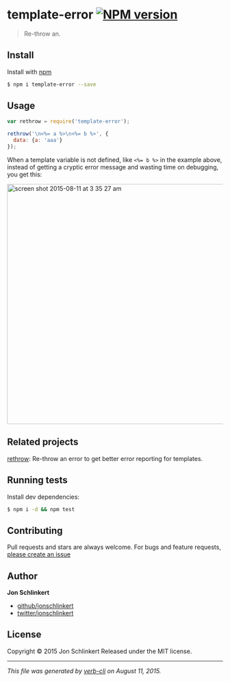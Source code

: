 # template-error [![NPM version](https://badge.fury.io/js/template-error.svg)](http://badge.fury.io/js/template-error)

> Re-throw an.

## Install

Install with [npm](https://www.npmjs.com/)

```sh
$ npm i template-error --save
```

## Usage

```js
var rethrow = require('template-error');

rethrow('\n<%= a %>\n<%= b %>', {
  data: {a: 'aaa'}
});
```

When a template variable is not defined, like `<%= b %>` in the example above, instead of getting a cryptic error message and wasting time on debugging, you get this:

<img width="560" alt="screen shot 2015-08-11 at 3 35 27 am" src="https://cloud.githubusercontent.com/assets/383994/9192549/101ba4b6-3fda-11e5-8a4f-6a03853dacd9.png">

## Related projects

[rethrow](https://github.com/jonschlinkert/rethrow): Re-throw an error to get better error reporting for templates.

## Running tests

Install dev dependencies:

```sh
$ npm i -d && npm test
```

## Contributing

Pull requests and stars are always welcome. For bugs and feature requests, [please create an issue](https://github.com/jonschlinkert/template-error/issues/new)

## Author

**Jon Schlinkert**

+ [github/jonschlinkert](https://github.com/jonschlinkert)
+ [twitter/jonschlinkert](http://twitter.com/jonschlinkert)

## License

Copyright © 2015 Jon Schlinkert
Released under the MIT license.

***

_This file was generated by [verb-cli](https://github.com/assemble/verb-cli) on August 11, 2015._